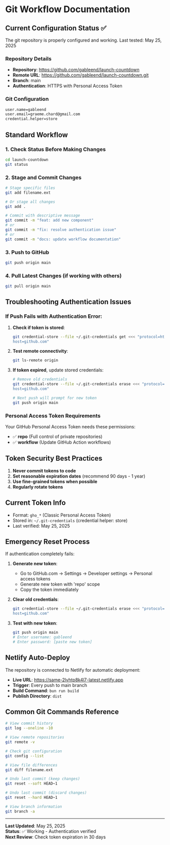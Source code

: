 # Git Workflow Documentation

## Current Configuration Status ✅

The git repository is properly configured and working. Last tested: May 25, 2025

### Repository Details
- **Repository**: https://github.com/gableend/launch-countdown
- **Remote URL**: https://github.com/gableend/launch-countdown.git
- **Branch**: main
- **Authentication**: HTTPS with Personal Access Token

### Git Configuration
```bash
user.name=gableend
user.email=graeme.chard@gmail.com
credential.helper=store
```

## Standard Workflow

### 1. Check Status Before Making Changes
```bash
cd launch-countdown
git status
```

### 2. Stage and Commit Changes
```bash
# Stage specific files
git add filename.ext

# Or stage all changes
git add .

# Commit with descriptive message
git commit -m "feat: add new component" 
# or
git commit -m "fix: resolve authentication issue"
# or  
git commit -m "docs: update workflow documentation"
```

### 3. Push to GitHub
```bash
git push origin main
```

### 4. Pull Latest Changes (if working with others)
```bash
git pull origin main
```

## Troubleshooting Authentication Issues

### If Push Fails with Authentication Error:

1. **Check if token is stored**:
   ```bash
   git credential-store --file ~/.git-credentials get <<< "protocol=https
   host=github.com"
   ```

2. **Test remote connectivity**:
   ```bash
   git ls-remote origin
   ```

3. **If token expired**, update stored credentials:
   ```bash
   # Remove old credentials
   git credential-store --file ~/.git-credentials erase <<< "protocol=https
   host=github.com"
   
   # Next push will prompt for new token
   git push origin main
   ```

### Personal Access Token Requirements

Your GitHub Personal Access Token needs these permissions:
- ✅ **repo** (Full control of private repositories)
- ✅ **workflow** (Update GitHub Action workflows)

## Token Security Best Practices

1. **Never commit tokens to code**
2. **Set reasonable expiration dates** (recommend 90 days - 1 year)
3. **Use fine-grained tokens when possible**
4. **Regularly rotate tokens**

## Current Token Info
- Format: `gho_*` (Classic Personal Access Token)
- Stored in: `~/.git-credentials` (credential helper: store)
- Last verified: May 25, 2025

## Emergency Reset Process

If authentication completely fails:

1. **Generate new token**:
   - Go to GitHub.com → Settings → Developer settings → Personal access tokens
   - Generate new token with 'repo' scope
   - Copy the token immediately

2. **Clear old credentials**:
   ```bash
   git credential-store --file ~/.git-credentials erase <<< "protocol=https
   host=github.com"
   ```

3. **Test with new token**:
   ```bash
   git push origin main
   # Enter username: gableend
   # Enter password: [paste new token]
   ```

## Netlify Auto-Deploy

The repository is connected to Netlify for automatic deployment:
- **Live URL**: https://same-2lvhtp8k4l7-latest.netlify.app
- **Trigger**: Every push to main branch
- **Build Command**: `bun run build`
- **Publish Directory**: `dist`

## Common Git Commands Reference

```bash
# View commit history
git log --oneline -10

# View remote repositories
git remote -v

# Check git configuration
git config --list

# View file differences
git diff filename.ext

# Undo last commit (keep changes)
git reset --soft HEAD~1

# Undo last commit (discard changes)
git reset --hard HEAD~1

# View branch information
git branch -a
```

---

**Last Updated**: May 25, 2025  
**Status**: ✅ Working - Authentication verified  
**Next Review**: Check token expiration in 30 days